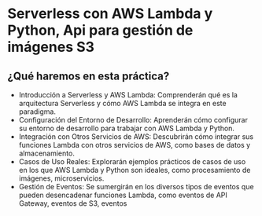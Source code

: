 # Serverless con AWS Lambda y Python, Api para gestión de imágenes S3



## ¿Qué haremos en esta práctica?
* Introducción a Serverless y AWS Lambda: Comprenderán qué es la arquitectura Serverless y cómo AWS Lambda se integra en este paradigma.
* Configuración del Entorno de Desarrollo: Aprenderán cómo configurar su entorno de desarrollo para trabajar con AWS Lambda y Python.
* Integración con Otros Servicios de AWS: Descubrirán cómo integrar sus funciones Lambda con otros servicios de AWS, como bases de datos y almacenamiento.
* Casos de Uso Reales: Explorarán ejemplos prácticos de casos de uso en los que AWS Lambda y Python son ideales, como procesamiento de imágenes, microservicios.
* Gestión de Eventos: Se sumergirán en los diversos tipos de eventos que pueden desencadenar funciones Lambda, como eventos de API Gateway, eventos de S3, eventos
